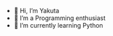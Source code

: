 - 👋 Hi, I’m Yakuta
- 👀 I’m a Programming enthusiast
- 🌱 I’m currently learning Python

<!---
- 💞️ I’m looking to collaborate on ...
- 📫 How to reach me ...
-->
<!---
Yakuta110/Yakuta110 is a ✨ special ✨ repository because its `README.md` (this file) appears on your GitHub profile.
You can click the Preview link to take a look at your changes.
--->
